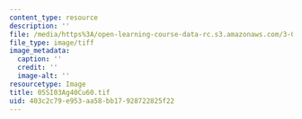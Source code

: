 ```yaml
---
content_type: resource
description: ''
file: /media/https%3A/open-learning-course-data-rc.s3.amazonaws.com/3-094-materials-in-human-experience-spring-2004/403c2c79e953aa58bb17928722825f22_05SI03Ag40Cu60.tif
file_type: image/tiff
image_metadata:
  caption: ''
  credit: ''
  image-alt: ''
resourcetype: Image
title: 05SI03Ag40Cu60.tif
uid: 403c2c79-e953-aa58-bb17-928722825f22
---
```


